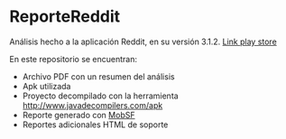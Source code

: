 # ReporteReddit
Análisis hecho a la aplicación Reddit, en su versión 3.1.2. 
[Link play store](https://play.google.com/store/apps/details?id=com.reddit.frontpage&hl=en)

En este repositorio se encuentran:
- Archivo PDF con un resumen del análisis
- Apk utilizada
- Proyecto decompilado con la herramienta http://www.javadecompilers.com/apk
- Reporte generado con [MobSF](https://github.com/MobSF/Mobile-Security-Framework-MobSF)
- Reportes adicionales HTML de soporte

